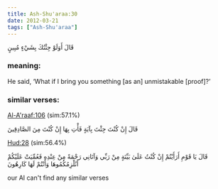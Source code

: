 ```yaml
---
title: Ash-Shu'araa:30
date: 2012-03-21
tags: ["Ash-Shu'araa"]
---
```

قَالَ أَوَلَوْ جِئْتُكَ بِشَيْءٍ مُبِينٍ
### meaning: 
He said, ‘What if I bring you something [as an] unmistakable [proof]?’
### similar verses: 

[Al-A'raaf:106](/7/106) (sim:57.1%)

قَالَ إِنْ كُنْتَ جِئْتَ بِآيَةٍ فَأْتِ بِهَا إِنْ كُنْتَ مِنَ الصَّادِقِينَ

[Hud:28](/11/28) (sim:56.4%)

قَالَ يَا قَوْمِ أَرَأَيْتُمْ إِنْ كُنْتُ عَلَىٰ بَيِّنَةٍ مِنْ رَبِّي وَآتَانِي رَحْمَةً مِنْ عِنْدِهِ فَعُمِّيَتْ عَلَيْكُمْ أَنُلْزِمُكُمُوهَا وَأَنْتُمْ لَهَا كَارِهُونَ

our AI can't find any similar verses


